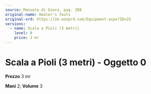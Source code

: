 ```yaml
---
source: Manuale di Gioco, pag. 288
original-name: Healer's Tools
original-srd: https://2e.aonprd.com/Equipment.aspx?ID=25
versions:
  - name: Scala a Pioli (3 metri)
    level: 0
    price: 3 mr
---
```


# Scala a Pioli (3 metri) - Oggetto 0

**Prezzo** 3 mr

**Mani** 2; **Volume** 3
